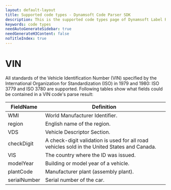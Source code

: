 ```yaml
---
layout: default-layout
title: Supported code types - Dynamsoft Code Parser SDK 
description: This is the supported code types page of Dynamsoft Label Recoginizer SDK.
keywords: code types
needAutoGenerateSidebar: true
needGenerateH3Content: false
noTitleIndex: true
---
```


# VIN

All standards of the Vehicle Identification Number (VIN) specified by the International Organization for Standardization (ISO) in 1979 and 1980: ISO 3779 and ISO 3780 are supported. Following tables show what fields could be contained in a VIN code's parse result:

| FieldName | Definition |
|---|---|
| WMI | World Manufacturer Identifier. |
| region | English name of the region. |
| VDS | Vehicle Descriptor Section. |
| checkDigit | A check-digit validation is used for all road vehicles sold in the United States and Canada. |
| VIS | The country where the ID was issued. |
| modelYear | Building or model year of a vehicle. |
| plantCode | Manufacturer plant (assembly plant). |
| serialNumber | Serial number of the car. |
